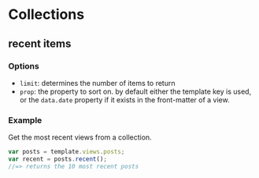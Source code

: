 # Collections

## recent items

### Options

- `limit`: determines the number of items to return
- `prop`: the property to sort on. by default either the template key is used, or the `data.date` property if it exists in the front-matter of a view.

### Example

Get the most recent views from a collection.

```js
var posts = template.views.posts;
var recent = posts.recent();
//=> returns the 10 most recent posts
```

